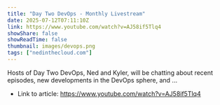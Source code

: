 ```yaml
---
title: "Day Two DevOps - Monthly Livestream"
date: 2025-07-12T07:11:10Z
link: https://www.youtube.com/watch?v=AJ58if5Tlq4
showShare: false
showReadTime: false
thumbnail: images/devops.png
tags: ["nedinthecloud.com"]
---
```

Hosts of Day Two DevOps, Ned and Kyler, will be chatting about recent episodes, new developments in the DevOps sphere, and ...

- Link to article: https://www.youtube.com/watch?v=AJ58if5Tlq4